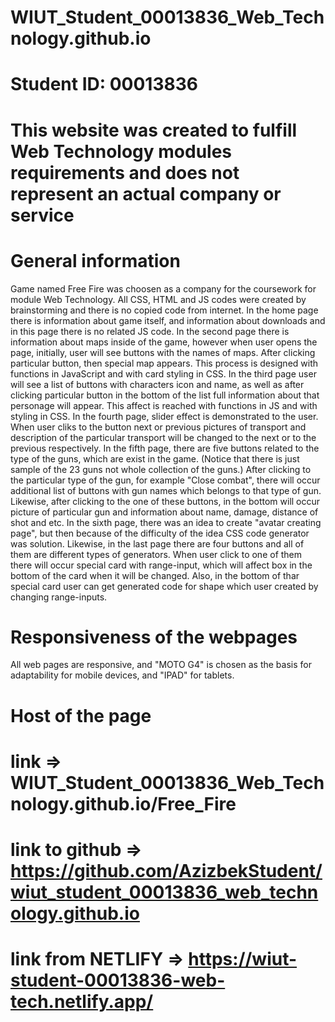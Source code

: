 # WIUT_Student_00013836_Web_Technology.github.io
# Student ID: 00013836
# This website was created to fulfill Web Technology modules requirements and does not represent an actual company or service

# General information
Game named Free Fire was choosen as a company for the coursework for module Web Technology.
All CSS, HTML and JS codes were created by brainstorming and there is no copied code from internet.
    In the home page there is information about game itself, and information about downloads and in this page there is no related JS code.
    In the second page there is information about maps inside of the game, however when user opens the page, initially, user will see buttons with the names of maps. After clicking particular button, then special map appears. This process is designed with functions in JavaScript and with card styling in CSS.
    In the third page user will see a list of buttons with characters icon and name, as well as after clicking particular button in the bottom of the list full information about that personage will appear. This affect is reached with functions in JS and with styling in CSS.
    In the fourth page, slider effect is demonstrated to the user. When user cliks to the button next or previous pictures of transport and description of the particular transport will be changed to the next or to the previous respectively. 
    In the fifth page, there are five buttons related to the type of the guns, which are exist in the game. (Notice that there is just sample of the 23 guns not whole collection of the guns.) After clicking to the particular type of the gun, for example "Close combat", there will occur additional list of buttons with gun names which belongs to that type of gun. Likewise, after clicking to the one of these buttons, in the bottom will occur picture of particular gun and information about name, damage, distance of shot and etc.
    In the sixth page, there was an idea to create "avatar creating page", but then because of the difficulty of the idea CSS code generator was solution. Likewise, in the last page there are four buttons and all of them are different types of generators. When user click to one of them there will occur special card with range-input, which will affect box in the bottom of the card when it will be changed. Also, in the bottom of thar special card user can get generated code for shape which user created by changing range-inputs.
# Responsiveness of the webpages
All web pages are responsive, and "MOTO G4" is chosen as the basis for adaptability for mobile devices, and "IPAD" for tablets.
# Host of the page
# link =>  WIUT_Student_00013836_Web_Technology.github.io/Free_Fire
# link to github => https://github.com/AzizbekStudent/wiut_student_00013836_web_technology.github.io
# link from NETLIFY => https://wiut-student-00013836-web-tech.netlify.app/